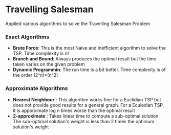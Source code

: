 # Travelling Salesman
Applied various algorithms to solve the Travelling Salesman Problem

### Exact Algorithms

+ **Brute Force**: This is the most Naive and inefficient algorithm to solve the TSP. Time complexity is n!
+ **Branch and Bound**: Always produces the optimal result but the time taken varies on the given problem
+ **Dynamic Programmin**: The run time is a bit better. Time complexity is of the order (2^n)*(n^2)

### Approximate Algorithms

+ **Nearest Neighbour** : This algorithm works fine for a Euclidian TSP but does not provide good results for a general graph. For a Eculedian TSP, it is apporximate log n times worse than the optimal result
+ **2-approximate** : Takes linear time to compute a sub-optimal solution. The sub-optimal solution's weight is less than 2 times the optimum solution's weight

